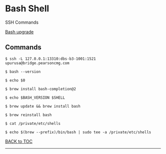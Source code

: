 # Bash Shell

SSH Commands

[Bash upgrade](https://kubernetes.io/docs/tasks/tools/install-kubectl/)


## Commands

	$ ssh -L 127.0.0.1:13310:dbs-b3-1001:1521 upurusa@bridge.pearsoncmg.com

	$ bash --version
	
	$ echo $0
	
	$ brew install bash-completion@2
	
	$ echo $BASH_VERSION $SHELL
	
	$ brew update && brew install bash
	
	$ brew reinstall bash
	
	$ cat /private/etc/shells
	
	$ echo $(brew --prefix)/bin/bash | sudo tee -a /private/etc/shells
	

[BACK to TOC](./../README.md)

----------
